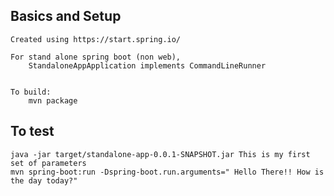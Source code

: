 ## Basics and Setup

    Created using https://start.spring.io/ 
    
    For stand alone spring boot (non web), 
        StandaloneAppApplication implements CommandLineRunner 
        
    
    To build:
        mvn package
        
## To test
    java -jar target/standalone-app-0.0.1-SNAPSHOT.jar This is my first set of parameters
    mvn spring-boot:run -Dspring-boot.run.arguments=" Hello There!! How is the day today?"